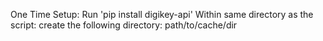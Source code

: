 One Time Setup:
Run 'pip install digikey-api'
Within same directory as the script: create the following directory: path/to/cache/dir 
